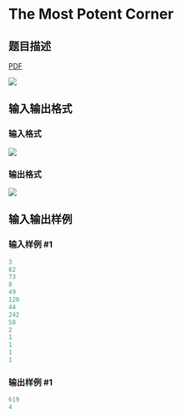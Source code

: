 # The Most Potent Corner

## 题目描述

[problemUrl]: https://uva.onlinejudge.org/index.php?option=com_onlinejudge&Itemid=8&category=14&page=show_problem&problem=1205

[PDF](https://uva.onlinejudge.org/external/102/p10264.pdf)

![](https://cdn.luogu.com.cn/upload/vjudge_pic/UVA10264/9cad9128a69d0cd6200cf1db06f7aa760625361f.png)

## 输入输出格式

### 输入格式

![](https://cdn.luogu.com.cn/upload/vjudge_pic/UVA10264/64ad2eabb6e7e02277046fd58bea99c6b9c6466f.png)

### 输出格式

![](https://cdn.luogu.com.cn/upload/vjudge_pic/UVA10264/f71db62e8ac2e5add5d51e934170a8c834d6d917.png)

## 输入输出样例

### 输入样例 #1

```cpp
3
82
73
8
49
120
44
242
58
2
1
1
1
1
```


### 输出样例 #1

```cpp
619
4
```


